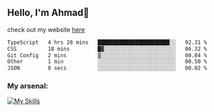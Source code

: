 
## Hello, I'm Ahmad👋

check out my website [here](https://ahmadalwi.com/)

<!--START_SECTION:waka-->

```txt
TypeScript   4 hrs 28 mins   ███████████████████████░░   92.31 %
CSS          18 mins         █▓░░░░░░░░░░░░░░░░░░░░░░░   06.32 %
Git Config   2 mins          ▒░░░░░░░░░░░░░░░░░░░░░░░░   00.84 %
Other        1 min           ░░░░░░░░░░░░░░░░░░░░░░░░░   00.50 %
JSON         0 secs          ░░░░░░░░░░░░░░░░░░░░░░░░░   00.02 %
```

<!--END_SECTION:waka-->

### My arsenal:

[![My Skills](https://skillicons.dev/icons?i=js,ts,py,go,react,nextjs,svelte,nodejs,django,tailwind,html,css,sass,firebase,mongodb,postgres,mysql,redis,git,github,docker,vscode,figma,godot)](https://skillicons.dev)
